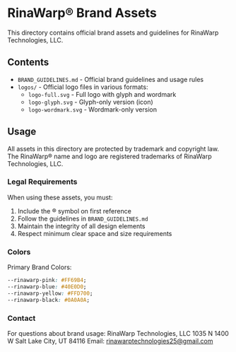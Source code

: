 # RinaWarp® Brand Assets

This directory contains official brand assets and guidelines for RinaWarp Technologies, LLC.

## Contents

- `BRAND_GUIDELINES.md` - Official brand guidelines and usage rules
- `logos/` - Official logo files in various formats:
  - `logo-full.svg` - Full logo with glyph and wordmark
  - `logo-glyph.svg` - Glyph-only version (icon)
  - `logo-wordmark.svg` - Wordmark-only version

## Usage

All assets in this directory are protected by trademark and copyright law. The RinaWarp® name and logo are registered trademarks of RinaWarp Technologies, LLC.

### Legal Requirements

When using these assets, you must:
1. Include the ® symbol on first reference
2. Follow the guidelines in `BRAND_GUIDELINES.md`
3. Maintain the integrity of all design elements
4. Respect minimum clear space and size requirements

### Colors

Primary Brand Colors:
```css
--rinawarp-pink: #FF69B4;
--rinawarp-blue: #40E0D0;
--rinawarp-yellow: #FFD700;
--rinawarp-black: #0A0A0A;
```

### Contact

For questions about brand usage:
RinaWarp Technologies, LLC
1035 N 1400 W
Salt Lake City, UT 84116
Email: rinawarptechnologies25@gmail.com
